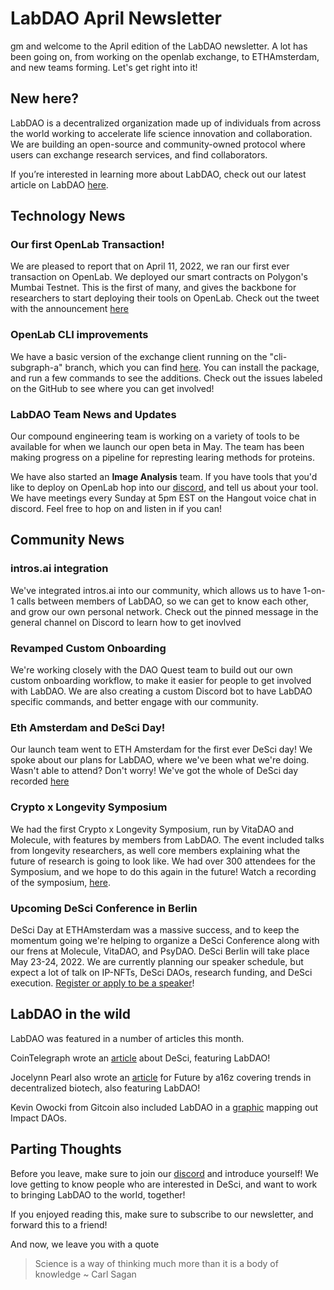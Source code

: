 # LabDAO April Newsletter

gm and welcome to the April edition of the LabDAO newsletter. A lot has been going on, from working on the openlab exchange, to ETHAmsterdam, and new teams forming. Let's get right into it!

## New here?

LabDAO is a decentralized organization made up of individuals from across the world working to accelerate life science innovation and collaboration. We are building an open-source and community-owned protocol where users can exchange research services, and find collaborators.

If you’re interested in learning more about LabDAO, check out our latest article on LabDAO [here](https://mirror.xyz/niklasrindtorff.eth/lz_8uK8sStkl8pa35FDCQkCblROeOREn3Y3Tcpl7vVk).

## Technology News

### Our first OpenLab Transaction!

We are pleased to report that on April 11, 2022, we ran our first ever transaction on OpenLab. We deployed our smart contracts on Polygon's Mumbai Testnet. This is the first of many, and gives the backbone for researchers to start deploying their tools on OpenLab. Check out the tweet with the announcement [here](https://twitter.com/lab_dao/status/1513634609493422082?s=20&t=JOnzK5GuwWuTLZNZUJw3uA)

### OpenLab CLI improvements

We have a basic version of the exchange client running on the "cli-subgraph-a" branch, which you can find [here](https://github.com/labdao/openlab-cli/tree/cli-subgraph-a). You can install the package, and run a few commands to see the additions. Check out the issues labeled on the GitHub to see where you can get involved! 

### LabDAO Team News and Updates

Our compound engineering team is working on a variety of tools to be available for when we launch our open beta in May. The team has been making progress on a pipeline for represting learing methods for proteins. 

We have also started an **Image Analysis** team. If you have tools that you'd like to deploy on OpenLab hop into our [discord](https://discord.gg/JwbuVz5v), and tell us about your tool. We have meetings every Sunday at 5pm EST on the Hangout voice chat in discord. Feel free to hop on and listen in if you can! 

## Community News

### intros.ai integration

We've integrated intros.ai into our community, which allows us to have 1-on-1 calls between members of LabDAO, so we can get to know each other, and grow our own personal network. Check out the pinned message in the general channel on Discord to learn how to get inovlved

### Revamped Custom Onboarding

We're working closely with the DAO Quest team to build out our own custom onboarding workflow, to make it easier for people to get involved with LabDAO. We are also creating a custom Discord bot to have LabDAO specific commands, and better engage with our community. 

### Eth Amsterdam and DeSci Day!

Our launch team went to ETH Amsterdam for the first ever DeSci day! We spoke about our plans for LabDAO, where we've been what we're doing. Wasn't able to attend? Don't worry! We've got the whole of DeSci day recorded [here](https://www.youtube.com/watch?v=01RUsvDZQQY)

### Crypto x Longevity Symposium

We had the first Crypto x Longevity Symposium, run by VitaDAO and Molecule, with features by members from LabDAO. The event included talks from longevity researchers, as well core members explaining what the future of research is going to look like. We had over 300 attendees for the Symposium, and we hope to do this again in the future! Watch a recording of the symposium, [here](https://www.youtube.com/watch?v=GJ-rJAfjhBE&ab_channel=VitaDAO).

### Upcoming DeSci Conference in Berlin
DeSci Day at ETHAmsterdam was a massive success, and to keep the momentum going we're helping to organize a DeSci Conference along with our frens at Molecule, VitaDAO, and PsyDAO. DeSci Berlin will take place May 23-24, 2022. We are currently planning our speaker schedule, but expect a lot of talk on IP-NFTs, DeSci DAOs, research funding, and DeSci execution. [Register or apply to be a speaker](https://www.desci.berlin/)! 


## LabDAO in the wild

LabDAO was featured in a number of articles this month. 

CoinTelegraph wrote an [article](https://cointelegraph.com/magazine/2022/04/15/desci-tokens-help-improve-scientific-research) about DeSci, featuring LabDAO!

Jocelynn Pearl also wrote an [article](https://future.a16z.com/a-guide-to-decentralized-biotech/) for Future by a16z covering trends in decentralized biotech, also featuring LabDAO!

Kevin Owocki from Gitcoin also included LabDAO in a [graphic](https://twitter.com/owocki/status/1514951899987918848?s=20&t=JOnzK5GuwWuTLZNZUJw3uA) mapping out Impact DAOs. 


## Parting Thoughts

Before you leave, make sure to join our [discord](https://discord.gg/JwbuVz5v) and introduce yourself! We love getting to know people who are interested in DeSci, and want to work to bringing LabDAO to the world, together! 

If you enjoyed reading this, make sure to subscribe to our newsletter, and forward this to a friend! 

And now, we leave you with a quote

> Science is a way of thinking much more than it is a body of knowledge
> ~ Carl Sagan
